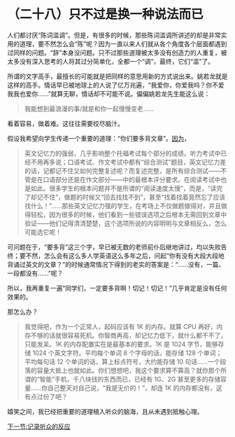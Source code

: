 （二十八）只不过是换一种说法而已 
================================

人们都讨厌“陈词滥调”。但是，有很多的时候，那些陈词滥调所讲述的却是非常实用的道理，要不然怎么会“陈”呢？因为一直以来人们就从各个角度各个层面都遇到过同样的问题。“辞”本身没问题。只不过那些道理被太多没有创造力的人重复，被太多没有深入思考的人将其过分简单化，全都一个“调”，最终，它们“滥”了。

所谓的文字高手，最擅长的可能就是把同样的意思用新的方式说出来。姚若龙就是这样的高手。情话早已被地球上的人说了亿万兆遍，“我爱你，你爱我吗？你不爱我我也爱你……”就算无聊，情话却不可能不说。偏偏姚若龙先生能这么说：

> 我能想到最浪漫的事/就是和你一起慢慢变老……

看着容易，做着难。这往往需要绞尽脑汁。

假设我希望向学生传递一个重要的道理：“你们要多背文章”。[因为](http://web.archive.org/web/20120422094230/http://www.lixiaolai.com/archives/4054.html)，

> 英文记忆力的强弱，几乎影响整个托福考试每个部分的成绩。听力考试中已经不用再多说；口语考试、作文考试中都有“综合测试”题目，英文记忆力差的话，记都记不住又如何完整复述呢？而复述完整，是所有综合测试——不管是在口语部分还是在作文部分——中的最根本评分要求。在阅读考试中也是如此。很多学生的根本问题并不是所谓的“阅读速度太慢”，而是，“读完了却记不住”，做题的时候又“回去找找不到”，甚至“找着找着竟然忘了应该找什么！”……那些英文记忆力强的学生，在考场上不仅做题做得对，并且做得轻松，因为很多的时候，他们看到一些错误选项之后根本无需回到文章中验证——他们记得清清楚楚，这个选项所说的内容明明与文章相反么，怎么可能选它呢！

可问题在于，“要多背”这三个字，早已被无数的老师前仆后继地讲过，均以失败告终；要不然，怎么会有这么多人学英语这么多年之后，问起“你有没有大段大段地背诵过英文的文章？”的时候通常情况下得到的老实的答案是：“……没有，一篇、一段都没有……”呢？

所以，我再重复一遍“同学们，一定要多背啊！切记！切记！”几乎肯定是没有任何效果的。

那怎么办？

> 我觉得吧，作为一个正常人，起码应该有 1K 的内存。就算 CPU 再好，内存不够的话就很容易死机。你智商再高，却记忆力低下，就什么都干不了，只能发呆。1K 的内存配置实在是最基本的要求。1K 是 1024 字节，能够存储 1024 个英文字符。平均每个单词 8 个字母的话，能存储 128 个单词；平均每句话 12 个单词的话，算上标点符号，大约能存储 10 句话……一个段落的容量大抵上也就如此。你们想想吧，我这个要求算不算高？就你那个所谓的“智能”手机，千八块钱的东西而已，已经有 1G、2G 甚至更多的存储容量……你自己整天对自己说，“我是无价的！”，却连 1K 的内存都没有，这有点过份了吧？

嬉笑之间，我已经把重要的道理植入听众的脑海，且从未遇到抵触心理。

[下一节:记录听众的反应](ch29.md)
